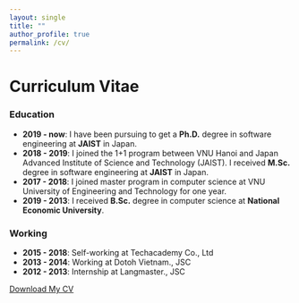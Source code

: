 ```yaml
---
layout: single
title: ""
author_profile: true
permalink: /cv/
---
```

# Curriculum Vitae
### Education
- **2019 - now**: I have been pursuing to get a **Ph.D.** degree in software engineering at **JAIST** in Japan.
- **2018 - 2019**: I joined the 1+1 program between VNU Hanoi and Japan Advanced Institute of Science and Technology (JAIST). I received **M.Sc.** degree in software engineering at **JAIST** in Japan.
- **2017 - 2018**: I joined master program in computer science at VNU University of Engineering and Technology for one year.
- **2019 - 2013**: I received **B.Sc.** degree in computer science at **National Economic University**.

### Working
- **2015 - 2018**: Self-working at Techacademy Co., Ltd
- **2013 - 2014**: Working at Dotoh Vietnam., JSC
- **2012 - 2013**: Internship at Langmaster., JSC

[Download My CV](/assets/files/cv/canhminhdo.pdf)